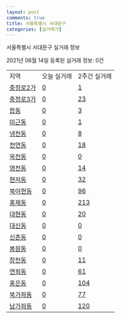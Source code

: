 ```yaml
---
layout: post
comments: true
title: 서울특별시 서대문구
categories: [실거래가]
---
```


서울특별시 서대문구 실거래 정보

2021년 06월 14일 등록된 실거래 정보: 0건


<table class="sortable">
  <tr>
    <td>지역</td>
    <td>오늘 실거래</td>
    <td>2주간 실거래</td>
  </tr>

  
  <tr class="item">
    <td><a href="1141010100.html">충정로2가</a></td>
    <td><a href="1141010100.html">0</a></td>
    <td><a href="1141010100.html">1</a></td>
  </tr>
    

  <tr class="item">
    <td><a href="1141010200.html">충정로3가</a></td>
    <td><a href="1141010200.html">0</a></td>
    <td><a href="1141010200.html">23</a></td>
  </tr>
    

  <tr class="item">
    <td><a href="1141010300.html">합동</a></td>
    <td><a href="1141010300.html">0</a></td>
    <td><a href="1141010300.html">3</a></td>
  </tr>
    

  <tr class="item">
    <td><a href="1141010400.html">미근동</a></td>
    <td><a href="1141010400.html">0</a></td>
    <td><a href="1141010400.html">1</a></td>
  </tr>
    

  <tr class="item">
    <td><a href="1141010500.html">냉천동</a></td>
    <td><a href="1141010500.html">0</a></td>
    <td><a href="1141010500.html">8</a></td>
  </tr>
    

  <tr class="item">
    <td><a href="1141010600.html">천연동</a></td>
    <td><a href="1141010600.html">0</a></td>
    <td><a href="1141010600.html">18</a></td>
  </tr>
    

  <tr class="item">
    <td><a href="1141010700.html">옥천동</a></td>
    <td><a href="1141010700.html">0</a></td>
    <td><a href="1141010700.html">0</a></td>
  </tr>
    

  <tr class="item">
    <td><a href="1141010800.html">영천동</a></td>
    <td><a href="1141010800.html">0</a></td>
    <td><a href="1141010800.html">14</a></td>
  </tr>
    

  <tr class="item">
    <td><a href="1141010900.html">현저동</a></td>
    <td><a href="1141010900.html">0</a></td>
    <td><a href="1141010900.html">32</a></td>
  </tr>
    

  <tr class="item">
    <td><a href="1141011000.html">북아현동</a></td>
    <td><a href="1141011000.html">0</a></td>
    <td><a href="1141011000.html">96</a></td>
  </tr>
    

  <tr class="item">
    <td><a href="1141011100.html">홍제동</a></td>
    <td><a href="1141011100.html">0</a></td>
    <td><a href="1141011100.html">213</a></td>
  </tr>
    

  <tr class="item">
    <td><a href="1141011200.html">대현동</a></td>
    <td><a href="1141011200.html">0</a></td>
    <td><a href="1141011200.html">20</a></td>
  </tr>
    

  <tr class="item">
    <td><a href="1141011300.html">대신동</a></td>
    <td><a href="1141011300.html">0</a></td>
    <td><a href="1141011300.html">0</a></td>
  </tr>
    

  <tr class="item">
    <td><a href="1141011400.html">신촌동</a></td>
    <td><a href="1141011400.html">0</a></td>
    <td><a href="1141011400.html">0</a></td>
  </tr>
    

  <tr class="item">
    <td><a href="1141011500.html">봉원동</a></td>
    <td><a href="1141011500.html">0</a></td>
    <td><a href="1141011500.html">0</a></td>
  </tr>
    

  <tr class="item">
    <td><a href="1141011600.html">창천동</a></td>
    <td><a href="1141011600.html">0</a></td>
    <td><a href="1141011600.html">11</a></td>
  </tr>
    

  <tr class="item">
    <td><a href="1141011700.html">연희동</a></td>
    <td><a href="1141011700.html">0</a></td>
    <td><a href="1141011700.html">61</a></td>
  </tr>
    

  <tr class="item">
    <td><a href="1141011800.html">홍은동</a></td>
    <td><a href="1141011800.html">0</a></td>
    <td><a href="1141011800.html">104</a></td>
  </tr>
    

  <tr class="item">
    <td><a href="1141011900.html">북가좌동</a></td>
    <td><a href="1141011900.html">0</a></td>
    <td><a href="1141011900.html">77</a></td>
  </tr>
    

  <tr class="item">
    <td><a href="1141012000.html">남가좌동</a></td>
    <td><a href="1141012000.html">0</a></td>
    <td><a href="1141012000.html">120</a></td>
  </tr>
    


</table>
    